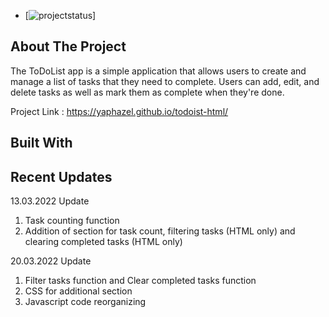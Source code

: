 * [![projectstatus](https://img.shields.io/static/v1?label=Project%20Status&message=Completed&color=%3CCOLOR%3E)]


## About The Project

The ToDoList app is a simple application that allows users to create and manage a list of tasks that they need to complete. Users can add, edit, and delete tasks as well as mark them as complete when they're done.

Project Link : https://yaphazel.github.io/todoist-html/


## Built With





## Recent Updates
13.03.2022 Update
1. Task counting function
2. Addition of section for task count, filtering tasks (HTML only) and clearing completed tasks (HTML only)

20.03.2022 Update
1. Filter tasks function and Clear completed tasks function 
2. CSS for additional section
3. Javascript code reorganizing
